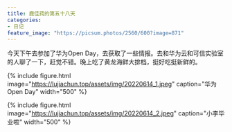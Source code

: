 ```yaml
---
title: 鹿佳莼的第五十八天
categories:
- 日记
feature_image: "https://picsum.photos/2560/600?image=871"
---
```


今天下午去参加了华为Open Day，去获取了一些情报。去和华为云和可信实验室的人聊了一下，赶觉不错。晚上吃了黄龙海鲜大排档，挺好吃挺新鲜的。

{% include figure.html image="https://lujiachun.top/assets/img/20220614_1.jpeg" caption="华为Open Day" width="500" %}

{% include figure.html image="https://lujiachun.top/assets/img/20220614_2.jpeg" caption="小李毕业啦" width="500" %}
